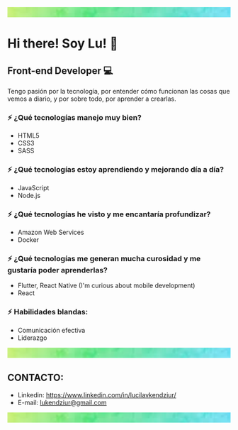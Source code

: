 ![Banner Image](/image/newgradient.png)

# Hi there! Soy Lu! :wave:
## Front-end Developer :computer:

Tengo pasión por la tecnología, por entender cómo funcionan las cosas que vemos a diario, y por sobre todo, por aprender a crearlas.

### :zap: ¿Qué tecnologías manejo muy bien?
* HTML5
* CSS3
* SASS

### :zap: ¿Qué tecnologías estoy aprendiendo y mejorando día a día?
* JavaScript
* Node.js

### :zap: ¿Qué tecnologías he visto y me encantaría profundizar?
* Amazon Web Services
* Docker

### :zap: ¿Qué tecnologías me generan mucha curosidad y me gustaría poder aprenderlas?
* Flutter, React Native (I'm curious about mobile development)
* React

### :zap: Habilidades blandas:
* Comunicación efectiva
* Liderazgo 

![Banner Image](/image/newgradient.png)


## CONTACTO:

* Linkedin: https://www.linkedin.com/in/lucilavkendziur/
* E-mail: lukendziur@gmail.com

![Banner Image](/image/newgradient.png)










